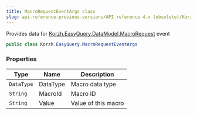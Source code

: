 ```yaml
---
title: MacroRequestEventArgs class
slug: api-reference-previous-versions/API reference 4.x (obsolete)/Korzh.EasyQuery namespace/macrorequesteventargs-class
---
```



Provides data for [Korzh.EasyQuery.DataModel.MacroRequest](/api-reference-4x/korzh-easyquery-namespace/datamodel-class) event
```csharp
public class Korzh.EasyQuery.MacroRequestEventArgs

```

### Properties

| Type | Name | Description | 
| --- | --- | --- | 
| `DataType` | DataType | Macro data type | 
| `String` | MacroId | Macro ID | 
| `String` | Value | Value of this macro |